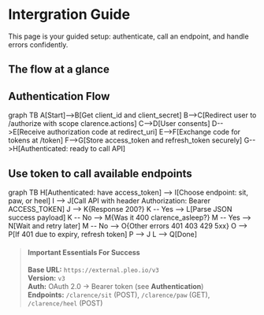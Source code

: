 
# Intergration Guide 

This page is your guided setup: authenticate, call an endpoint, and handle errors confidently.

## The flow at a glance

## Authentication Flow
graph TB
    A[Start]-->B[Get client_id and client_secret]
    B-->C[Redirect user to /authorize with scope clarence.actions]
    C-->D[User consents]
    D-->E[Receive authorization code at redirect_uri]
    E-->F[Exchange code for tokens at /token]
    F-->G[Store access_token and refresh_token securely]
    G-->H[Authenticated: ready to call API]

## Use token to call available endpoints
graph TB
    H[Authenticated: have access_token] --> I[Choose endpoint: sit, paw, or heel]
    I --> J[Call API with header Authorization: Bearer ACCESS_TOKEN]
    J --> K{Response 200?}
    K -- Yes --> L[Parse JSON success payload]
    K -- No --> M{Was it 400 clarence_asleep?}
    M -- Yes --> N[Wait and retry later]
    M -- No --> O{Other errors 401 403 429 5xx}
    O --> P[If 401 due to expiry, refresh token]
    P --> J
    L --> Q[Done]



<!-- theme: info -->
> #### Important Essentials For Success
>
> **Base URL:** `https://external.pleo.io/v3`\
> **Version:** `v3`\
> **Auth:** OAuth 2.0 → Bearer token (see **Authentication**)\
> **Endpoints:** `/clarence/sit` (POST), `/clarence/paw` (GET), `/clarence/heel` (POST)